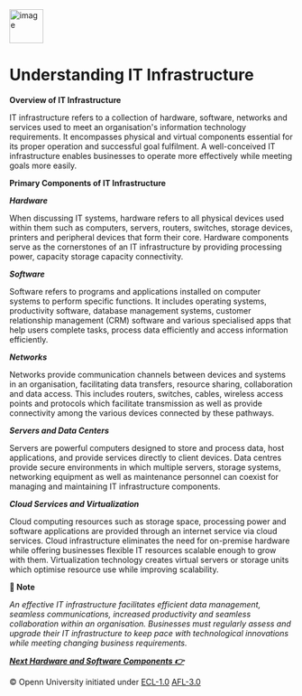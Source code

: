 <img src="https://opennuni.github.io/dit/img/k5vzrqrsbmqjth7qgmkt0ve7pvuk.png" alt="image" width="60" height="auto">

# Understanding IT Infrastructure

**Overview of IT Infrastructure**

IT infrastructure refers to a collection of hardware, software, networks and services used to meet an organisation's information technology requirements. It encompasses physical and virtual components essential for its proper operation and successful goal fulfilment. A well-conceived IT infrastructure enables businesses to operate more effectively while meeting goals more easily.

**Primary Components of IT Infrastructure**

***Hardware***

When discussing IT systems, hardware refers to all physical devices used within them such as computers, servers, routers, switches, storage devices, printers and peripheral devices that form their core. Hardware components serve as the cornerstones of an IT infrastructure by providing processing power, capacity storage capacity connectivity.

***Software***

Software refers to programs and applications installed on computer systems to perform specific functions. It includes operating systems, productivity software, database management systems, customer relationship management (CRM) software and various specialised apps that help users complete tasks, process data efficiently and access information efficiently.

***Networks***

Networks provide communication channels between devices and systems in an organisation, facilitating data transfers, resource sharing, collaboration and data access. This includes routers, switches, cables, wireless access points and protocols which facilitate transmission as well as provide connectivity among the various devices connected by these pathways.

***Servers and Data Centers***

Servers are powerful computers designed to store and process data, host applications, and provide services directly to client devices. Data centres provide secure environments in which multiple servers, storage systems, networking equipment as well as maintenance personnel can coexist for managing and maintaining IT infrastructure components.

***Cloud Services and Virtualization***

Cloud computing resources such as storage space, processing power and software applications are provided through an internet service via cloud services. Cloud infrastructure eliminates the need for on-premise hardware while offering businesses flexible IT resources scalable enough to grow with them. Virtualization technology creates virtual servers or storage units which optimise resource use while improving scalability.

**📌 Note** 

*An effective IT infrastructure facilitates efficient data management, seamless communications, increased productivity and seamless collaboration within an organisation. Businesses must regularly assess and upgrade their IT infrastructure to keep pace with technological innovations while meeting changing business requirements.*


[***Next Hardware and Software Components 👉***](https://opennuni.github.io/dit/M1/L4/HSC.html)


© Openn University initiated under [ECL-1.0](#) [AFL-3.0](#) 